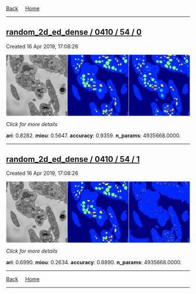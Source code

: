 
[Back](..)&nbsp;&nbsp;&nbsp;&nbsp;&nbsp;[Home](https://leapmanlab.github.io/snapshots)

---

<div class="summary"><a href="0"><h2>random_2d_ed_dense / 0410 / 54 / 0</h2></a><p>Created 16 Apr 2019, 17:08:26
</p><a href="0"><img src="0/media/summary.png" align="center"></a><p>
<i>Click for more details</i>
</p></div>

**ari**: 0.8282. **miou**: 0.5647. **accuracy**: 0.9359. **n_params**: 4935668.0000. 

---

<div class="summary"><a href="1"><h2>random_2d_ed_dense / 0410 / 54 / 1</h2></a><p>Created 16 Apr 2019, 17:08:26
</p><a href="1"><img src="1/media/summary.png" align="center"></a><p>
<i>Click for more details</i>
</p></div>

**ari**: 0.6990. **miou**: 0.2634. **accuracy**: 0.8890. **n_params**: 4935668.0000. 

---

[Back](..)&nbsp;&nbsp;&nbsp;&nbsp;&nbsp;[Home](https://leapmanlab.github.io/snapshots)

---